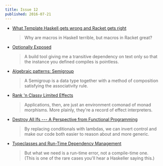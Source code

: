 ```yaml
---
title: Issue 12
published: 2016-07-21
---
```


-   [What Template Haskell gets wrong and Racket gets right](http://blog.ezyang.com/2016/07/what-template-haskell-gets-wrong-and-racket-gets-right/)

    > Why are macros in Haskell terrible, but macros in Racket great?

-   [Optionally Exposed](https://www.arcadianvisions.com/blog/2016/optionally-exposed-critique.html)

    > A build tool giving me a transitive dependency on text only so that the instance you defined compiles is pointless.

-   [Algebraic patterns: Semigroup](https://philipnilsson.github.io/Badness10k/posts/2016-07-14-functional-patterns-semigroup.html)

    > A Semigroup is a data type together with a method of composition satisfying the associativity rule.

-   [Rank 'n Classy Limited Effects](http://www.parsonsmatt.org/2016/07/14/rank_n_classy_limited_effects.html)

    > Applications, then, are just an environment comonad of monad morphisms. More plainly, they're a record of effect interpreters.

-   [Destroy All Ifs --- A Perspective from Functional Programming](http://degoes.net/articles/destroy-all-ifs)

    > By replacing conditionals with lambdas, we can invert control and make our code both easier to reason about and more generic.

-   [Typeclasses and Run-Time Dependency Management](https://turingjump.com/posts/smerdyakov.html)

    > But what we need is a run-time error, not a compile-time one. (This is one of the rare cases you'll hear a Haskeller saying this.)
